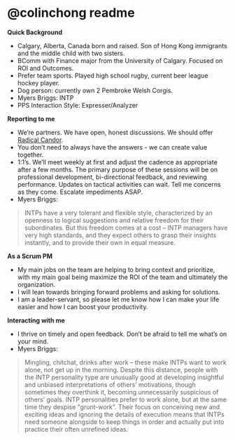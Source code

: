# @colinchong readme
**Quick Background**
* Calgary, Alberta, Canada born and raised. Son of Hong Kong immigrants and the middle child with two sisters.
* BComm with Finance major from the University of Calgary. Focused on ROI and Outcomes.
* Prefer team sports. Played high school rugby, current beer league hockey player.
* Dog person: currently own 2 Pembroke Welsh Corgis.
* Myers Briggs: INTP
* PPS Interaction Style: Expresser/Analyzer

**Reporting to me**
* We’re partners. We have open, honest discussions. We should offer [Radical Candor](https://www.radicalcandor.com/our-approach/).
* You don’t need to always have the answers - we can create value together.
* 1:1’s. We’ll meet weekly at first and adjust the cadence as appropriate after a few months. The primary purpose of these sessions will be on professional development, bi-directional feedback, and reviewing performance. Updates on tactical activities can wait. Tell me concerns as they come. Escalate impediments ASAP.
* Myers Briggs:
> INTPs have a very tolerant and flexible style, characterized by an openness to logical suggestions and relative freedom for their subordinates. But this freedom comes at a cost – INTP managers have very high standards, and they expect others to grasp their insights instantly, and to provide their own in equal measure.

**As a Scrum PM**
* My main jobs on the team are helping to bring context and prioritize, with my main goal being maximize the ROI of the team and ultimately the organization.
* I will lean towards bringing forward problems and asking for solutions.
* I am a leader-servant, so please let me know how I can make your life easier and how I can boost your productivity.

**Interacting with me**
* I thrive on timely and open feedback. Don’t be afraid to tell me what’s on your mind.
* Myers Briggs:
> Mingling, chitchat, drinks after work – these make INTPs want to work alone, not get up in the morning. Despite this distance, people with the INTP personality type are unusually good at developing insightful and unbiased interpretations of others’ motivations, though sometimes they overthink it, becoming unnecessarily suspicious of others’ goals.
INTP personalities prefer to work alone, but at the same time they despise "grunt-work". Their focus on conceiving new and exciting ideas and ignoring the details of execution means that INTPs need someone alongside to keep things in order and actually put into practice their often unrefined ideas.
